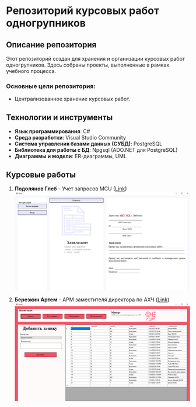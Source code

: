 # Репозиторий курсовых работ одногрупников

## Описание репозитория

Этот репозиторий создан для хранения и организации курсовых работ одногрупников. Здесь собраны проекты, выполненные в рамках учебного процесса.

### Основные цели репозитория:

- Централизованное хранение курсовых работ.

## Технологии и инструменты

- **Язык программирования**: C#
- **Среда разработки**: Visual Studio Community
- **Система управления базами данных (СУБД)**: PostgreSQL
- **Библиотека для работы с БД**: Npgsql (ADO.NET для PostgreSQL)
- **Диаграммы и модели**: ER-диаграммы, UML

## Курсовые работы

1. **Подолянов Глеб** - Учет запросов MCU ([Link](./PodolyanovGleb/README.md))
   ![Screenshot](./PodolyanovGleb/assets/start-form.png)

2. **Березкин Артем** - АРМ заместителя директора по АХЧ ([Link](./BerezkinArtem/README.md))
   ![Screenshot](./BerezkinArtem/assets/requests.png)
